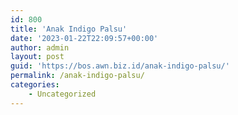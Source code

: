 ```yaml
---
id: 800
title: 'Anak Indigo Palsu'
date: '2023-01-22T22:09:57+00:00'
author: admin
layout: post
guid: 'https://bos.awn.biz.id/anak-indigo-palsu/'
permalink: /anak-indigo-palsu/
categories:
    - Uncategorized
---
```


